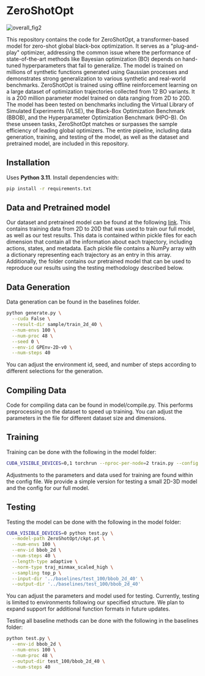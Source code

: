 # ZeroShotOpt
![overall_fig2](https://github.com/user-attachments/assets/63f62bf9-3ebc-4af3-93b8-9f92273753bf)

This repository contains the code for ZeroShotOpt, a transformer-based model for zero-shot global black-box optimization. It serves as a "plug-and-play" optimizer, addressing the common issue where the performance of state-of-the-art methods like Bayesian optimization (BO) depends on hand-tuned hyperparameters that fail to generalize. The model is trained on millions of synthetic functions generated using Gaussian processes  and demonstrates strong generalization to various synthetic and real-world benchmarks. ZeroShotOpt is trained using offline reinforcement learning on a large dataset of optimization trajectories collected from 12 BO variants. It is a 200 million parameter model trained on data ranging from 2D to 20D. The model has been tested on benchmarks including the Virtual Library of Simulated Experiments (VLSE), the Black-Box Optimization Benchmark (BBOB), and the Hyperparameter Optimization Benchmark (HPO-B). On these unseen tasks, ZeroShotOpt matches or surpasses the sample efficiency of leading global optimizers. The entire pipeline, including data generation, training, and testing of the model, as well as the dataset and pretrained model, are included in this repository.

## Installation
Uses **Python 3.11**. Install dependencies with:

```bash
pip install -r requirements.txt
```
## Data and Pretrained model

Our dataset and pretrained model can be found at the following [link](https://www.dropbox.com/scl/fo/t2r2212ebsstsako2fnig/ACRP_D286WIvowm-jRV9tQo?rlkey=izvljf3z9gk96k1p42ki02cit&st=w4es6wz0&dl=0). This contains training data from 2D to 20D that was used to train our full model, as well as our test results. This data is contained within pickle files for each dimension that contain all the information about each trajectory, including actions, states, and metadata. Each pickle file contains a NumPy array with a dictionary representing each trajectory as an entry in this array. Additionally, the folder contains our pretrained model that can be used to reproduce our results using the testing methodology described below.

## Data Generation

Data generation can be found in the baselines folder.

```bash
python generate.py \
  --cuda False \
  --result-dir sample/train_2d_40 \
  --num-envs 100 \
  --num-proc 48 \
  --seed 0 \
  --env-id GPEnv-2D-v0 \
  --num-steps 40
```

You can adjust the environment id, seed, and number of steps according to different selections for the generation.

## Compiling Data 

Code for compiling data can be found in model/compile.py. This performs preprocessing on the dataset to speed up training. You can adjust the parameters in the file for different dataset size and dimensions.

## Training

Training can be done with the following in the model folder:

```bash
CUDA_VISIBLE_DEVICES=0,1 torchrun --nproc-per-node=2 train.py --config simple_model.yaml
```

Adjustments to the parameters and data used for training are found within the config file. We provide a simple version for testing a small 2D-3D model and the config for our full model. 

## Testing

Testing the model can be done with the following in the model folder:

```bash
CUDA_VISIBLE_DEVICES=0 python test.py \
  --model-path ZeroShotOpt/ckpt.pt \
  --num-envs 100 \
  --env-id bbob_2d \
  --num-steps 40 \
  --length-type adaptive \
  --norm-type traj_minmax_scaled_high \
  --sampling top_p \
  --input-dir '../baselines/test_100/bbob_2d_40' \
  --output-dir '../baselines/test_100/bbob_2d_40' 
```
You can adjust the parameters and model used for testing. Currently, testing is limited to environments following our specified structure. We plan to expand support for additional function formats in future updates.

Testing all baseline methods can be done with the following in the baselines folder:
```bash
python test.py \
  --env-id bbob_2d \
  --num-envs 100 \
  --num-proc 48 \
  --output-dir test_100/bbob_2d_40 \
  --num-steps 40
```


